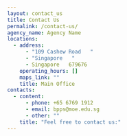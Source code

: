 ```yaml
---
layout: contact_us
title: Contact Us
permalink: /contact-us/
agency_name: Agency Name
locations:
  - address:
      - "109 Cashew Road   "
      - "Singapore   "
      - Singapore   679676
    operating_hours: []
    maps_link: ""
    title: Main Office
contacts:
  - content:
      - phone: +65 6769 1912
      - email: bpps@moe.edu.sg
      - other: ""
    title: "Feel free to contact us:"
---
```

